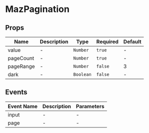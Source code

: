 # MazPagination

## Props

<!-- @vuese:MazPagination:props:start -->
|Name|Description|Type|Required|Default|
|---|---|---|---|---|
|value|-|`Number`|`true`|-|
|pageCount|-|`Number`|`true`|-|
|pageRange|-|`Number`|`false`|3|
|dark|-|`Boolean`|`false`|-|

<!-- @vuese:MazPagination:props:end -->


## Events

<!-- @vuese:MazPagination:events:start -->
|Event Name|Description|Parameters|
|---|---|---|
|input|-|-|
|page|-|-|

<!-- @vuese:MazPagination:events:end -->


